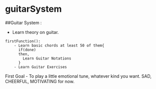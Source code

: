 # guitarSystem

##Guitar System :

- Learn theory on guitar.
```
firstFunction():
    - Learn basic chords at least 50 of them{
      if(done)
      then, 
        Learn Guitar Notations
      }
    - Learn Guitar Exercises
```
First Goal - To play a little emotional tune, whatever kind you want. SAD, CHEERFUL, MOTIVATING for now.
